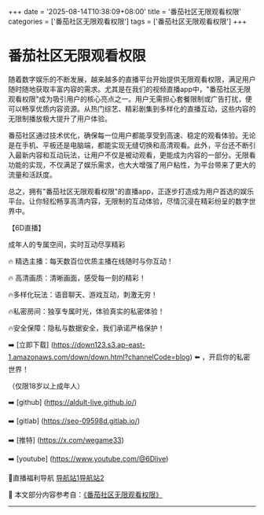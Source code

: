 +++
date = '2025-08-14T10:38:09+08:00'
title = '番茄社区无限观看权限'
categories = ['番茄社区无限观看权限']
tags = ['番茄社区无限观看权限']
+++

# 番茄社区无限观看权限

随着数字娱乐的不断发展，越来越多的直播平台开始提供无限观看权限，满足用户随时随地获取丰富内容的需求。尤其是在我们的视频直播app中，"番茄社区无限观看权限"成为吸引用户的核心亮点之一。用户无需担心套餐限制或广告打扰，便可以畅享优质内容资源。从热门综艺、精彩剧集到多样化的直播互动，这些内容的无限制播放极大提升了用户体验。

番茄社区通过技术优化，确保每一位用户都能享受到高速、稳定的观看体验。无论是在手机、平板还是电脑端，都能实现无缝切换和高清观看。此外，平台还不断引入最新内容和互动玩法，让用户不仅是被动观看，更能成为内容的一部分。无限看功能的实现，不仅满足了娱乐需求，也大大增强了用户粘性，为平台带来了更大的流量和活跃度。

总之，拥有"番茄社区无限观看权限"的直播app，正逐步打造成为用户首选的娱乐平台。让你轻松畅享高清内容，无限制的互动体验，尽情沉浸在精彩纷呈的数字世界中。

【6D直播】

成年人的专属空间，实时互动尽享精彩

🔥 精选主播：每天数百位优质主播在线随时与你互动！

🔥 高清画质：清晰画面，感受每一刻的精彩！

🔥多样化玩法：语音聊天、游戏互动，刺激无穷！

🔥私密房间：独享专属时光，体验真实的私密体验！

🔥安全保障：隐私与数据安全，我们承诺严格保护！

➡️ [立即下载] (https://down123.s3.ap-east-1.amazonaws.com/down/down.html?channelCode=blog) ⬅️ ，开启你的私密世界！

 （仅限18岁以上成年人）

➡️ [github] (https://aldult-live.github.io/)

➡️ [gitlab] (https://seo-09598d.gitlab.io/)

➡️ [推特] (https://x.com/wegame33)

➡️ [youtube] (https://www.youtube.com/@6Dlive)

🔞直播福利导航   [导航站1](https://webstack-86085a.gitlab.io/)[导航站2](https://onlygit123-2.github.io/)


📘 本文部分内容参考自：[《番茄社区无限观看权限》](https://webstack-hugo-6.pages.dev/)

---
